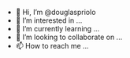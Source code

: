 - 👋 Hi, I’m @douglaspriolo
- 👀 I’m interested in ...
- 🌱 I’m currently learning ...
- 💞️ I’m looking to collaborate on ...
- 📫 How to reach me ...

<!---
douglaspriolo/douglaspriolo is a ✨ special ✨ repository because its `README.md` (this file) appears on your GitHub profile.
You can click the Preview link to take a look at your changes.
--->
